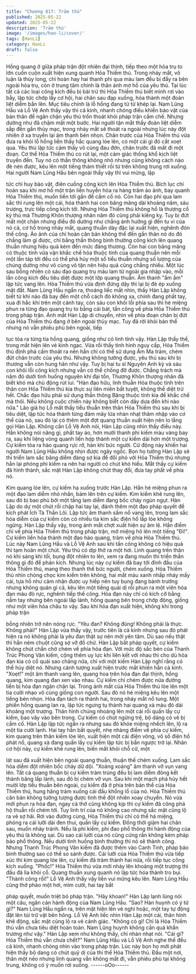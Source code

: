 ```yaml
---
title: "Chương 817: Trảm thú"
published: 2025-05-22
updated: 2025-05-22
description: 'Trảm thú'
image: '/images/han-li/cover/'
tags: [HanLi]
category: HanLi
draft: false
---
```


Hồng quang ở giữa pháp trận đột nhiên đại thịnh, tiếp theo một
hỏa trụ to lớn cuồn cuộn xuất hiện xung quanh Hỏa Thiềm thú.
Trong nháy mắt, vô luận là thủy long, chỉ hoàn hay hai thanh phi
qua màu lam đều bị đẩy ra bên ngoài hỏa trụ, còn ở trung tâm
chính là thân ảnh mơ hồ của yêu thú.
Tại lúc tất cả các loại công kích đều bị bài trừ thì Hỏa Thiềm thú
biết mình rơi vào bẫy, lập tức chớp lấy cơ hội, hai chân sau đạp
xuống, hóa thành một đoàn liệt diễm bắn lên. Mục tiêu chính là lỗ
hổng đang từ từ khép lại.
Nam Lũng Hầu và Lỗ Vệ Anh thấy vậy thì cả kinh, nhanh chóng
điều khiển bảo vật của bản thân để ngăn chặn yêu thú trốn thoát
khỏi pháp trận cấm chế.
Nhưng dường như đã chậm mất một bước.
Hai người tận mắt thấy đoàn liệt diễm sắp đến gần thủy mạc,
trong nháy mắt sẽ thoát ra ngoài nhưng lúc này đột nhiên ở xa
truyền lại âm thanh bén nhọn. Chân trước của Hỏa Thiềm thú vừa
đưa ra khỏi lỗ hổng liền thấy hắc quang lóe lên, có một cái gì đó
cắt xoẹt qua. Yêu thú lập tức cảm thấy vô cùng đau đớn, chân
trước đã mất đi một đoạn.
Cơ thể Hỏa Thiềm thú co rút lại, một cảm giác thống khổ kịch liệt
truyền đến.
Tuy nó có thần thông không nhỏ nhưng cũng không cách nào đè
nén được, kêu lên một tiếng thảm thiết rồi từ trên không trung rơi
xuống.
Hai người Nam Lũng Hầu bên ngoài thấy vậy thì vui mừng, lập

tức chỉ huy bảo vật, điên cuồng công kích lên Hỏa Thiềm thú.
Bích lục chỉ hoàn sau khi mơ hồ một trận liền huyễn hóa ra hàng
trăm ảo ảnh, bay quanh Hỏa Thiềm thú, muốn tiến tới gần để cầm
cố nó. Còn hai đạo phi qua lam sắc thì rung lên một cái, hóa
thành hai con băng mãng dài khoảng năm, sáu trượng, trực tiếp
công kích tới.
Nhưng Hỏa Thiềm thú không hổ là thượng cổ kỳ thú mà Thương
Khôn thượng nhân năm đó cũng phải kiêng kỵ. Tuy bị đứt mất
một chân nhưng điều đó dường như chẳng ảnh hưởng gì đến tu
vi của nó cả, cơ hồ trong nháy mắt, quang thuẫn dày đặc lại xuất
hiện, nghênh đón thế công.
Ảo ảnh của chỉ hoàn căn bản không thể đến gần thân nó do đó
chẳng làm gì được, chỉ bằng thần thông bình thường công kích
lên quang thuẫn nhưng hiệu quả kém đến mức đáng thương.
Còn hai con băng mãng có thuộc tính vừa vặn khắc chế hỏa
thuộc tính của quang thuẫn nên mỗi một lần táp tới đều có thể
phá hủy một số tiểu thuẫn nhưng số lượng của chúng dường như
vô cùng vô tận nên hiệu quả cũng chẳng nhiều.
Một lúc sau bỗng nhiên có sáu đạo quang trụ màu lam từ ngoài
gia nhập vào, mỗi lần công kích đều tiêu diệt được một lớp quang
thuẫn.
Âm thanh "ầm ầm" lập tức vang lên. Hỏa Thiềm thú vừa định
đứng dậy thì lại bị đè ép xuống mặt đất.
Nam Lũng Hầu ngẩn ra, thoáng liếc mắt nhìn, thấy Hàn Lập
không biết từ khi nào đã bay đến một chỗ cách đó không xa,
chính đang phất tay, xua đi hắc khí trên một cánh tay, còn sáu con
khôi lỗi phía sau thì hé miệng phun ra từng đạo quang trụ to bằng
cái bát, tấn công về phía Hỏa Thiềm thú trong pháp trận.
Ánh mắt Hàn Lập di chuyển, nhìn về phía đoạn chân bị đứt của
Hỏa Thiềm thú đang ở bên ngoài thủy mạc.
Tuy đã rời khỏi bản thể nhưng nó vẫn phiêu phù bên ngoài, tiếp

tục tỏa ra từng tia hồng quang, giống như có linh tính vậy.
Hàn Lập thấy thế, trong mắt hiện lên vẻ kinh ngạc.
Vừa rồi thấy tình hình nguy cấp, Hỏa Thiềm thú định phá cấm
thoát ra nên hắn chỉ có thể sử dụng Âm Ma trảm, chém đứt chân
trước của yêu thú.
Nhưng không tưởng được, yêu thú sau khi bị thương vẫn còn
hung hãn như vậy. Tuy bị hai tu sĩ Nguyên Anh kỳ và sáu con khôi
lỗi công kích nhưng vẫn có thể chống đỡ được. Chẳng trách mà
năm đó dưới tình huống nguyên khí đại tổn, Thương Khôn
thượng nhân đã biết khó mà chủ động rút lui.
"Hàn đạo hữu, linh thuẫn Hỏa thuộc tính trên thân con Hỏa Thiềm
thú kia thực sự liên miên bất tuyệt, không thể diệt trừ hết. Chắc
đạo hữu phải sử dụng thần thông Băng thuộc tính kia để khắc chế
mà thôi. Nếu không cuộc chiến này không biết còn dây dưa đến
khi nào nữa." Lão giả họ Lỗ mắt thấy tiểu thuẫn trên thân Hỏa
Thiềm thú sau khi bị tiêu diệt, lập tức hóa thành từng đám mây
lửa nhàn nhạt thâm nhập vào cơ thể của nó, sau đó lại có thêm
một đợt quang thuẫn xuất hiện nên lo lắng gọi Hàn Lập.
Không cần Lỗ Vệ Anh nói, Hàn Lập cũng nhìn thấy điều này.
Hắn không nói năng gì, phất tay áo, hơn mười thanh phi kiếm
màu vàng bay ra, sau khi liệng vòng quanh liền hợp thành một cự
kiếm dài hơn một trượng.
Cự kiếm tỏa ra hào quang rực rỡ, hàn khí bức người.
Cử động này khiến hai người Nam Lũng Hầu không nhịn được
ngây ngốc.
Bọn họ tưởng Hàn Lập sẽ thi triển lam sắc băng diễm đáng sợ kia
để đối phó với Hỏa Thiềm thú nhưng hắn lại phóng phi kiếm ra
nên hai người có chút khó hiểu.
Mắt thấy cự kiếm đã hình thành, sắc mặt Hàn Lập không chút
thay đổi, đưa tay phất về phía nó.

Kim quang lóe lên, cự kiếm hạ xuống trước Hàn Lập.
Hắn hé miệng phun ra một đạo lam diễm nhỏ nhắn, bám lên trên
cự kiếm.
Kim kiếm khẽ rung lên, sau đó bị bao phủ bởi một tầng lam diễm
đang bốc cháy ngùn ngụt.
Hàn Lập do dự một chút rồi chập hai tay lại, đánh thêm một đạo
pháp quyết để kích phát Ích Tà Thần Lôi.
Lập tức âm thanh sấm nổ vang lên, trong lam sắc hỏa diễm của
cự kiếm còn có nhiều tia kim sắc điện hồ lấp lóe không ngừng.
Hàn Lập thấy vậy, trong ánh mắt chợt xuất hiện sự âm lệ. Hắn
điểm chỉ về phía Hỏa Thiềm thú trong pháp trận, mở miệng hô lên
một tiếng "Đi!".
Cự kiếm liền hóa thành một đạo hào quang, trảm về phía Hỏa
Thiềm thú.
Lúc này Nam Lũng Hầu và Lỗ Vệ Anh sau khi tấn công không có
hiệu quả thì tạm hoãn một chút. Yêu thú có dịp thở ra một hơi.
Linh quang trên thân nó khi sáng khi tối, bụng đột nhiên to lên,
xem ra đang muốn thi triển thần thông gì đó để phản kích.
Nhưng lúc này cự kiếm đã bay tới đỉnh đầu của Hỏa Thiềm thú,
mang theo thanh thế bức người, chém xuống.
Hỏa Thiềm thú nhìn chòng chọc kim kiếm trên không, hai mắt
màu xanh nhấp nháy mấy cái, tựa hồ như cảm nhận được uy
hiếp nên tuy bụng đang bành trướng nhưng không quản gì cả,
kêu lên một tiếng quái dị rồi phun ra một viên hỏa đạn màu đỏ
rực, nghênh tiếp thế công.
Hỏa đạn này chỉ có kích cỡ bằng nắm tay nhưng bên ngoài lấp
lánh, hồng quang bên trong chớp động, giống như một viên hỏa
châu to vậy. Sau khi hỏa đạn xuất hiện, không khí trong pháp trận

bỗng nhiên trở nên nóng rực.
"Yêu đan? Không đúng! Không phải là thực. Không phải!" Hàn
Lập vừa thấy vậy, trước tiên là cả kinh nhưng sau đó phát hiện ra
nó không phải là yêu đan thật sự nên mới yên tâm. Dù sao nếu
thật thì hắn ném chuột cũng sợ vỡ đồ chứ.
Hàn Lập bắt pháp quyết, cự kiếm không chút chần chờ chém về
phía hỏa đạn. Với mức độ sắc bén của Thanh Trúc Phong Vân
kiếm, cộng thêm uy lực khi liên kết với nhau thì cho dù hỏa đạn
kia có cổ quái sao chăng nữa, chỉ với một kiếm Hàn Lập nghĩ
rằng có thể hủy diệt nó.
Nhưng cảnh tượng xuất hiện trước mắt khiến hắn cả kinh.
"Xoẹt!" một âm thanh vang lên, quang hoa trên hỏa đạn đại thịnh,
hồng quang, kim quang đan xen vào nhau. Cự kiếm chỉ chém
được nửa đường liền bị hỏa đạn ngăn chặn lại.
Trong ánh mắt của Hỏa Thiềm thú lóe lên một tia cười nhạo vô
cùng giống con người. Sau đó nó hé miệng kêu lên một tiếng bén
nhọn.
Hỏa đạn tách ra thành hai, trong nháy mắt nổ tung.
Một phiến hồng quang lan ra, lập tức ngưng tụ thành hai quang
xà màu đỏ dài khoảng một trượng. Thân hình chúng nhoáng lên
một cái rồi quấn lấy cự kiếm, bao vây vào bên trong.
Cự kiếm có chút ngừng trệ, bộ dáng có vẻ bị cầm cố.
Hàn Lập lập tức ngẩn ra nhưng sau đó khóe miệng nhếch lên, lộ
ra một tia cười lạnh.
Hai tay hắn bắt quyết, nhẹ nhàng điểm về phía cự kiếm, kim
quang trên thân kiếm lóe lên, xuất hiện một cái điện võng, vô số
điện hồ phát nổ, quang xà đang quấn lấy cự kiếm lập tức bị bắn
ngược trở lại.
Nhân cơ hội này, cự kiếm khẽ rung lên, biến mất khỏi chỗ cữ, một

lát sau đã xuất hiện bên ngoài quang thuẫn, thuận thế chém
xuống. Lam sắc hỏa diễm đột nhiên bốc cháy dữ dội.
"Xoảng xoảng" âm thanh vỡ vụn vang lên.
Tất cả quang thuẫn bị cự kiếm trảm trúng đều bị lam diễm đông
kết thành băng lấp lánh, sau đó bị chém vỡ vụn.
Sau khi một mạch phá hủy hết mười lớp tiểu thuẫn bên ngoài, cự
kiếm đã ở phía trên bản thể của Hỏa Thiềm thú, hung hăng trảm
xuống cái đầu khổng lồ của nó.
Hỏa Thiềm thú căn bản không tưởng tượng được tình thế đột
nhiên xoay chuyển. Nó vừa mới phun ra hỏa đạn, ngay cả thở
cũng không kịp thì cự kiếm đã công phá hộ thuẫn rồi chém tới.
Tuy linh trí của nó không cao nhưng sắc mặt cũng lộ ra vẻ sợ hãi.
Rơi vào đường cùng, Hỏa Thiềm thú chỉ có thể há miệng, phóng
ra cái lưỡi dài đen thui, quấn lấy cự kiếm. Đồng thời giậm hai
chân sau, muốn nhảy tránh.
Nếu là phi kiếm, phi đao phổ thông thì hành động của yêu thú là
không sai.
Dù sao cái lưỡi của nó cũng cứng rắn không kém pháp bảo phổ
thông. Nếu dưới tình huống bình thường thì nó sẽ thành công.
Nhưng Thanh Trúc Phong Vân kiếm đã được thêm vào Canh
Tinh, pháp bảo bình thường sao có thể so sánh được. Cái lưỡi
của Hỏa Thiềm thú vừa tiếp xúc thì kim quang lóe lên, cự kiếm đã
trảm thành hai nửa, rồi tiếp tục công kích xuống.
"Phốc!" Hỏa Thiềm thú vừa mới nhảy lên khoảng một trượng thì
đầu đã lìa khỏi cổ.
Quang thuẫn xung quanh nó lập tức hóa thành tro bụi.
"Thành công rồi!" Lỗ Vệ Anh thấy vậy liền vui mừng kêu lên.
Nam Lũng Hầu cũng thở phào một hơi, mỉm cười, hai tay bắt

pháp quyết, muốn triệt bỏ pháp trận.
"Hãy khoan!"
Hàn Lập lạnh lùng nói một câu, ngăn cản hành động của Nam
Lũng Hầu.
"Sao? Hàn huynh có ý tứ gì?" Nam Lũng Hầu ngẩn ra, trên mặt
hiện lên vẻ nghi hoặc, một tay tự động đặt lên túi trữ vật bên
hông.
Lỗ Vệ Anh liếc nhìn Hàn Lập một cái, thân hình khẽ động, sắc
mặt cũng lộ ra vẻ cảnh giác.
"Không có gì! Chỉ là Hỏa Thiềm thú vẫn chưa tiêu diệt hoàn toàn.
Nam Lũng huynh không cần quá khẩn trương như vậy." Hàn Lập
xem như không thấy, chỉ nhàn nhạt nói.
"Cái gì? Hỏa Thiềm thú vẫn chưa chết?"
Nam Lũng Hầu và Lỗ Vệ Anh nghe thế đều cả kinh, nhanh chóng
nhìn vào trong pháp trận.
Lúc này bọn họ mới phát hiện thấy bộ dang có chút quỷ dị của thi
thể Hỏa Thiềm thú.
Đầu một nơi, thân một nẻo nhưng linh quang vẫn không mất đi,
vẫn phiêu phù tại không trung, không có ý muốn rơi xuống.
------oOo------
